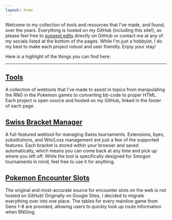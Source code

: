 ```yaml
---
layout: home
---
```


Welcome to my collection of tools and resources that I've made, and found, over the years. Everything is hosted on my GitHub (including this site!), so please feel free to [suggest edits](https://github.com/shinyfinder/shinyfinder.github.io) directly on GitHub or contact me at any of my socials listed at the bottom of the pages. While I'm just a hobbyist, I do my best to make each project robust and user friendly. Enjoy your stay!

Here is a highlight of the things *you* can find here:

---

## [Tools](/tools/tools.md)

A collection of webtools that I've made to assist in topics from manipulating the RNG in the Pokemon games to converting bb-code to proper HTML. Each project is open source and hosted on my GitHub, linked in the footer of each page.

## [Swiss Bracket Manager](/tools/swiss/index.html)

A full-featured webtool for managing Swiss tournaments. Extensions, byes, substitutions, and Win/Loss management are just a few of the supported features. Each bracket is stored within your browser and saved automatically, which means you can come back at any time and pick up where you left off. While the tool is specifically designed for Smogon tournaments in mind, feel free to use it for anything.

## [Pokemon Encounter Slots](/encounter-slots/slots.md)

The original and most-accurate source for encounter slots on the web is not hosted on GitHub! Originally on Google Sites, I decided to migrate everything over into one place. The tables for every mainline game from Gens 1-8 are provided, allowing users to quickly look up route information when RNGing.